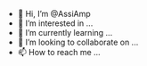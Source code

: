 - 👋 Hi, I’m @AssiAmp
- 👀 I’m interested in ...
- 🌱 I’m currently learning ...
- 💞️ I’m looking to collaborate on ...
- 📫 How to reach me ...

<!---
AssiAmp/AssiAmp is a ✨ special ✨ repository because its `README.md` (this file) appears on your GitHub profile.
You can click the Preview link to take a look at your changes.
--->
